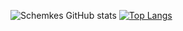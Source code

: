 ![Schemkes GitHub stats](https://github-readme-stats.vercel.app/api?username=schemkes&show_icons=true&theme=radical)
[![Top Langs](https://github-readme-stats.vercel.app/api/top-langs/?username=schemkes&layout=compact)](https://github.com/schemkes/github-readme-stats)

